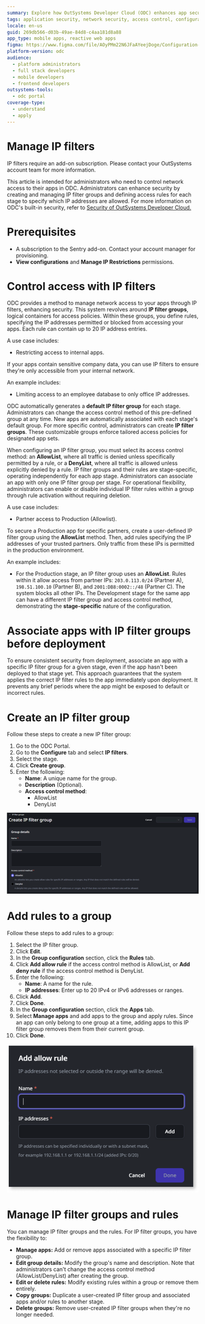 ```yaml
---
summary: Explore how OutSystems Developer Cloud (ODC) enhances app security through configurable IP filters to restrict access based on IP addresses.
tags: application security, network security, access control, configuration management, cloud platforms
locale: en-us
guid: 269db566-d03b-49ae-84d8-c4aa181d8a88
app_type: mobile apps, reactive web apps
figma: https://www.figma.com/file/AOyPMm22N6JFaAYeejDoge/Configuration-management?type=design&node-id=3438%3A734&mode=design&t=DiHUqvfiUZQzsSzD-1
platform-version: odc
audience:
  - platform administrators
  - full stack developers
  - mobile developers
  - frontend developers
outsystems-tools:
  - odc portal
coverage-type:
  - understand
  - apply
---
```


# Manage IP filters

<div class="info" markdown="1">
    
IP filters require an add-on subscription. Please contact your OutSystems account team for more information.

</div>

This article is intended for administrators who need to control network access to their apps in ODC. Administrators can enhance security by creating and managing IP filter groups and defining access rules for each stage to specify which IP addresses are allowed. For more information on ODC's built-in security, refer to [Security of OutSystems Developer Cloud.](../security/security.md)

# Prerequisites

* A subscription to the Sentry add-on. Contact your account manager for provisioning.  
* **View configurations** and **Manage IP Restrictions** permissions. 	

# Control access with IP filters

ODC provides a method to manage network access to your apps through IP filters, enhancing security. This system revolves around **IP filter groups**, logical containers for access policies. Within these groups, you define rules, specifying the IP addresses permitted or blocked from accessing your apps. Each rule can contain up to 20 IP address entries.

A use case includes: 

* Restricting access to internal apps.

If your apps contain sensitive company data, you can use IP filters to ensure they're only accessible from your internal network.

An example includes: 

* Limiting access to an employee database to only office IP addresses.

ODC automatically generates a **default IP filter group** for each stage. Administrators can change the access control method of this pre-defined group at any time. New apps are automatically associated with each stage's default group. For more specific control, administrators can create **IP filter groups**. These customizable groups enforce tailored access policies for designated app sets.

When configuring an IP filter group, you must select its access control method: an **AllowList**, where all traffic is denied unless specifically permitted by a rule, or a **DenyList**, where all traffic is allowed unless explicitly denied by a rule. IP filter groups and their rules are stage-specific, operating independently for each app stage. Administrators can associate an app with only one IP filter group per stage. For operational flexibility, administrators can enable or disable individual IP filter rules within a group through rule activation without requiring deletion.

A use case includes: 

* Partner access to Production (Allowlist).

To secure a Production app for specific partners, create a user-defined IP filter group using the **AllowList** method. Then, add rules specifying the IP addresses of your trusted partners. Only traffic from these IPs is permitted in the production environment.

An example includes:

* For the Production stage, an IP filter group uses an **AllowList**. Rules within it allow access from partner IPs: `203.0.113.0/24` (Partner A), `198.51.100.10` (Partner B), and `2001:DB8:0002::/48` (Partner C). The system blocks all other IPs. The Development stage for the same app can have a different IP filter group and access control method, demonstrating the **stage-specific** nature of the configuration.

# Associate apps with IP filter groups before deployment

To ensure consistent security from deployment, associate an app with a specific IP filter group for a given stage, even if the app hasn't been deployed to that stage yet. This approach guarantees that the system applies the correct IP filter rules to the app immediately upon deployment. It prevents any brief periods where the app might be exposed to default or incorrect rules. 

# Create an IP filter group

Follow these steps to create a new IP filter group:

1. Go to the ODC Portal.  
1. Go to the **Configure** tab and select **IP filters**.  
1. Select the stage.   
1. Click **Create group**.   
1. Enter the following:  
   * **Name**: A unique name for the group.  
   * **Description** (Optional).  
   * **Access control method**:  
     * AllowList  
     * DenyList
     
![ODC Portal interface for creating a new IP filter group with options for name, description, and access control method.](images/create-filter-group-pl.png "Create IP Filter Group")

# Add rules to a group

Follow these steps to add rules to a group: 

1. Select the IP filter group.  
1. Click **Edit**.   
1. In the **Group configuration** section, click the **Rules** tab.   
1. Click **Add allow rule** if the access control method is AllowList, or **Add deny rule** if the access control method is DenyList.   
1. Enter the following:  
    * **Name**: A name for the rule.  
    * **IP addresses**: Enter up to 20 IPv4 or IPv6 addresses or ranges.  
1. Click **Add**.   
1. Click **Done**.   
1. In the **Group configuration** section, click the **Apps** tab.   
1. Select **Manage apps** and add apps to the group and apply rules. Since an app can only belong to one group at a time, adding apps to this IP filter group removes them from their current group.   
1. Click **Done**.

![ODC Portal interface for adding an allow rule to an IP filter group, including fields for rule name and IP addresses.](images/add-rule-pl.png "Add Allow Rule")

# Manage IP filter groups and rules

You can manage IP filter groups and the rules. For IP filter groups, you have the flexibility to:

* **Manage apps:** Add or remove apps associated with a specific IP filter group.  
* **Edit group details:** Modify the group's name and description. Note that administrators can't change the access control method (AllowList/DenyList) after creating the group.  
* **Edit or delete rules:** Modify existing rules within a group or remove them entirely.  
* **Copy groups:** Duplicate a user-created IP filter group and associated apps and/or rules to another stage.  
* **Delete groups:** Remove user-created IP filter groups when they're no longer needed.
